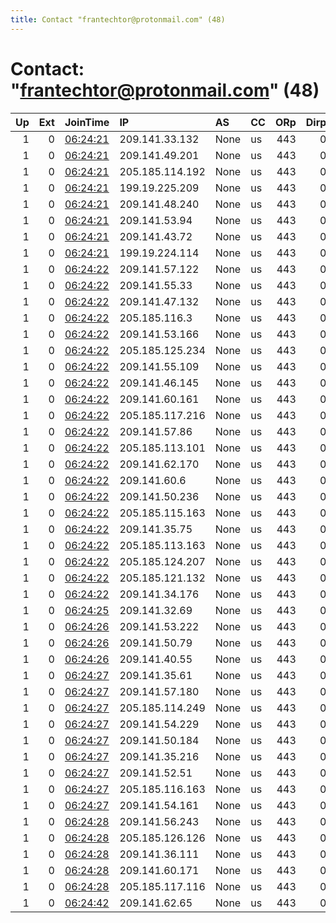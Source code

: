 ```yaml
---
title: Contact "frantechtor@protonmail.com" (48)
---
```


# Contact: "frantechtor@protonmail.com" (48)

|   Up |   Ext | JoinTime                                                                                            | IP              | AS   | CC   |   ORp |   Dirp | OS    | Version   | Nickname   |   eFamMembers |
|-----:|------:|:----------------------------------------------------------------------------------------------------|:----------------|:-----|:-----|------:|-------:|:------|:----------|:-----------|--------------:|
|    1 |     0 | [06:24:21](https://metrics.torproject.org/rs.html#details/038813B64CFEAEAE92E596BF5D683B3BB4BB361A) | 209.141.33.132  | None | us   |   443 |      0 | Linux | 0.4.6.5   | Unnamed    |            48 |
|    1 |     0 | [06:24:21](https://metrics.torproject.org/rs.html#details/0628BC2A2225AE071D0BD3F5F7E81EDDB346CEEE) | 209.141.49.201  | None | us   |   443 |      0 | Linux | 0.4.6.5   | Unnamed    |            48 |
|    1 |     0 | [06:24:21](https://metrics.torproject.org/rs.html#details/155D5515B9630DDD4A967F3AD8D21C564BE6DB5A) | 205.185.114.192 | None | us   |   443 |      0 | Linux | 0.4.6.5   | Unnamed    |            48 |
|    1 |     0 | [06:24:21](https://metrics.torproject.org/rs.html#details/2F241193713059C5EC25D6A6920DE3AE2B97E3F7) | 199.19.225.209  | None | us   |   443 |      0 | Linux | 0.4.6.5   | Unnamed    |            48 |
|    1 |     0 | [06:24:21](https://metrics.torproject.org/rs.html#details/4A8D53EE7C8C782EB3F8D9FC7416CF0D4B032F93) | 209.141.48.240  | None | us   |   443 |      0 | Linux | 0.4.6.5   | Unnamed    |            48 |
|    1 |     0 | [06:24:21](https://metrics.torproject.org/rs.html#details/88A7E7E2203BE264F33BF8FBE451DC7221585B19) | 209.141.53.94   | None | us   |   443 |      0 | Linux | 0.4.6.5   | Unnamed    |            48 |
|    1 |     0 | [06:24:21](https://metrics.torproject.org/rs.html#details/CF40E00908FC147BFB0E81AB9C12DAB652123A64) | 209.141.43.72   | None | us   |   443 |      0 | Linux | 0.4.6.5   | Unnamed    |            48 |
|    1 |     0 | [06:24:21](https://metrics.torproject.org/rs.html#details/FA601A1BA4419E77DC0FBCD2F81877A722A92491) | 199.19.224.114  | None | us   |   443 |      0 | Linux | 0.4.6.5   | Unnamed    |            48 |
|    1 |     0 | [06:24:22](https://metrics.torproject.org/rs.html#details/051FB296CDF787B5B97A9F2C5CD6FA3E10C27045) | 209.141.57.122  | None | us   |   443 |      0 | Linux | 0.4.6.5   | Unnamed    |            48 |
|    1 |     0 | [06:24:22](https://metrics.torproject.org/rs.html#details/14A8C3E771B53C34C5B0165AE9679A3519C2F785) | 209.141.55.33   | None | us   |   443 |      0 | Linux | 0.4.6.5   | Unnamed    |            48 |
|    1 |     0 | [06:24:22](https://metrics.torproject.org/rs.html#details/24D0B607E802C75370622D279938A5EEA2C8DAB9) | 209.141.47.132  | None | us   |   443 |      0 | Linux | 0.4.6.5   | Unnamed    |            48 |
|    1 |     0 | [06:24:22](https://metrics.torproject.org/rs.html#details/253CF5603AF754F0AAB1454F55F7F0BEA42979A9) | 205.185.116.3   | None | us   |   443 |      0 | Linux | 0.4.6.5   | Unnamed    |            48 |
|    1 |     0 | [06:24:22](https://metrics.torproject.org/rs.html#details/3980454CE8FF98C84FDB3DC8FA74C9A21678C59E) | 209.141.53.166  | None | us   |   443 |      0 | Linux | 0.4.6.5   | Unnamed    |            48 |
|    1 |     0 | [06:24:22](https://metrics.torproject.org/rs.html#details/62091F87740DC1B722E9FEFD5565D038133A0EC1) | 205.185.125.234 | None | us   |   443 |      0 | Linux | 0.4.6.5   | Unnamed    |            48 |
|    1 |     0 | [06:24:22](https://metrics.torproject.org/rs.html#details/664DA706F1B757C12FFD64CF4ECC8FE05C559334) | 209.141.55.109  | None | us   |   443 |      0 | Linux | 0.4.6.5   | Unnamed    |            48 |
|    1 |     0 | [06:24:22](https://metrics.torproject.org/rs.html#details/6D4BFF71196C89E61014D6ACC592BC5C833B0563) | 209.141.46.145  | None | us   |   443 |      0 | Linux | 0.4.6.5   | Unnamed    |            48 |
|    1 |     0 | [06:24:22](https://metrics.torproject.org/rs.html#details/6E8000102669B4D7991A49E1A8919FACDB01687A) | 209.141.60.161  | None | us   |   443 |      0 | Linux | 0.4.6.5   | Unnamed    |            48 |
|    1 |     0 | [06:24:22](https://metrics.torproject.org/rs.html#details/7039C874C67F2A907F00B5BCF34B5EEDC7E9BBE4) | 205.185.117.216 | None | us   |   443 |      0 | Linux | 0.4.6.5   | Unnamed    |            48 |
|    1 |     0 | [06:24:22](https://metrics.torproject.org/rs.html#details/7B8FBA1DD069A5FC12D35550C8C259BE8ECD1D75) | 209.141.57.86   | None | us   |   443 |      0 | Linux | 0.4.6.5   | Unnamed    |            48 |
|    1 |     0 | [06:24:22](https://metrics.torproject.org/rs.html#details/7DEDEBF7D74D2940FB4D0C8F2644A0DB9E99F11B) | 205.185.113.101 | None | us   |   443 |      0 | Linux | 0.4.6.5   | Unnamed    |            48 |
|    1 |     0 | [06:24:22](https://metrics.torproject.org/rs.html#details/9488B84471D4EC206C41BD321DD10E9B7A308AF5) | 209.141.62.170  | None | us   |   443 |      0 | Linux | 0.4.6.5   | Unnamed    |            48 |
|    1 |     0 | [06:24:22](https://metrics.torproject.org/rs.html#details/957410EF6B4F14EB58FD7C73D9D347CA884F58AE) | 209.141.60.6    | None | us   |   443 |      0 | Linux | 0.4.6.5   | Unnamed    |            48 |
|    1 |     0 | [06:24:22](https://metrics.torproject.org/rs.html#details/ABAA2C2BC080F0C8D44664BD7D20532BE3D38D79) | 209.141.50.236  | None | us   |   443 |      0 | Linux | 0.4.6.5   | Unnamed    |            48 |
|    1 |     0 | [06:24:22](https://metrics.torproject.org/rs.html#details/ABCE9719136F55FB44608274DA2CA9F64237AD27) | 205.185.115.163 | None | us   |   443 |      0 | Linux | 0.4.6.5   | Unnamed    |            48 |
|    1 |     0 | [06:24:22](https://metrics.torproject.org/rs.html#details/B1F49EF07224D397E3F8C4E1F9054AE91B5DDCFF) | 209.141.35.75   | None | us   |   443 |      0 | Linux | 0.4.6.5   | Unnamed    |            48 |
|    1 |     0 | [06:24:22](https://metrics.torproject.org/rs.html#details/D84BC2AC488314D1B9B605CB7B21A637E97711DD) | 205.185.113.163 | None | us   |   443 |      0 | Linux | 0.4.6.5   | Unnamed    |            48 |
|    1 |     0 | [06:24:22](https://metrics.torproject.org/rs.html#details/DC7421C9EB38049D3F87C126638C7B81B8DCFA48) | 205.185.124.207 | None | us   |   443 |      0 | Linux | 0.4.6.5   | Unnamed    |            48 |
|    1 |     0 | [06:24:22](https://metrics.torproject.org/rs.html#details/E2A6F51AC407C173D0CC618F8B8B08E43696D3D2) | 205.185.121.132 | None | us   |   443 |      0 | Linux | 0.4.6.5   | Unnamed    |            48 |
|    1 |     0 | [06:24:22](https://metrics.torproject.org/rs.html#details/ECE0D786848CF554593B459F0885C072738A9AAE) | 209.141.34.176  | None | us   |   443 |      0 | Linux | 0.4.6.5   | Unnamed    |            48 |
|    1 |     0 | [06:24:25](https://metrics.torproject.org/rs.html#details/D57EE96B9DB52B05AD415B4E01ED8D70221D6C6E) | 209.141.32.69   | None | us   |   443 |      0 | Linux | 0.4.6.5   | Unnamed    |            48 |
|    1 |     0 | [06:24:26](https://metrics.torproject.org/rs.html#details/42C9EED54BA771629196637CE1AFCFB3A9759B7C) | 209.141.53.222  | None | us   |   443 |      0 | Linux | 0.4.6.5   | Unnamed    |            48 |
|    1 |     0 | [06:24:26](https://metrics.torproject.org/rs.html#details/47B1FB6B6799FAE34E61BF2655F368F9BF5B174B) | 209.141.50.79   | None | us   |   443 |      0 | Linux | 0.4.6.5   | Unnamed    |            48 |
|    1 |     0 | [06:24:26](https://metrics.torproject.org/rs.html#details/8B089A1CD7584EB955A3FF8A20028606777140B9) | 209.141.40.55   | None | us   |   443 |      0 | Linux | 0.4.6.5   | Unnamed    |            48 |
|    1 |     0 | [06:24:27](https://metrics.torproject.org/rs.html#details/184072905551C5F21032FBB445C1A64F7DEC7D56) | 209.141.35.61   | None | us   |   443 |      0 | Linux | 0.4.6.5   | Unnamed    |            48 |
|    1 |     0 | [06:24:27](https://metrics.torproject.org/rs.html#details/41F0FA4DFBFB09A1E8752D7AF7FA7232A694F3D5) | 209.141.57.180  | None | us   |   443 |      0 | Linux | 0.4.6.5   | Unnamed    |            48 |
|    1 |     0 | [06:24:27](https://metrics.torproject.org/rs.html#details/4A0DE89EA6C75C764D68A3E958608395068EA9E6) | 205.185.114.249 | None | us   |   443 |      0 | Linux | 0.4.6.5   | Unnamed    |            48 |
|    1 |     0 | [06:24:27](https://metrics.torproject.org/rs.html#details/4DB8D3E7BF03CAC02858352761859C5044001BB3) | 209.141.54.229  | None | us   |   443 |      0 | Linux | 0.4.6.5   | Unnamed    |            48 |
|    1 |     0 | [06:24:27](https://metrics.torproject.org/rs.html#details/53B2517569BCE0C4646EC22E36829D0CE17902DE) | 209.141.50.184  | None | us   |   443 |      0 | Linux | 0.4.6.5   | Unnamed    |            48 |
|    1 |     0 | [06:24:27](https://metrics.torproject.org/rs.html#details/A4357FA160D4F83B894B5179645D27848793B517) | 209.141.35.216  | None | us   |   443 |      0 | Linux | 0.4.6.5   | Unnamed    |            48 |
|    1 |     0 | [06:24:27](https://metrics.torproject.org/rs.html#details/A8CD052739F00FE5395AE04105CDCF63882A33DA) | 209.141.52.51   | None | us   |   443 |      0 | Linux | 0.4.6.5   | Unnamed    |            48 |
|    1 |     0 | [06:24:27](https://metrics.torproject.org/rs.html#details/B6B14CDFCA4C4468D0752B59F67A17DA35D80728) | 205.185.116.163 | None | us   |   443 |      0 | Linux | 0.4.6.5   | Unnamed    |            48 |
|    1 |     0 | [06:24:27](https://metrics.torproject.org/rs.html#details/E6CE37FE8B65A6497F3BC61342B66BB9BB0CB0CB) | 209.141.54.161  | None | us   |   443 |      0 | Linux | 0.4.6.5   | Unnamed    |            48 |
|    1 |     0 | [06:24:28](https://metrics.torproject.org/rs.html#details/04C9098394EBD2DCF265AAB4DADA2D0D9E81E938) | 209.141.56.243  | None | us   |   443 |      0 | Linux | 0.4.6.5   | Unnamed    |            48 |
|    1 |     0 | [06:24:28](https://metrics.torproject.org/rs.html#details/5B3724E72EA9A585A3B5A452122400BBB3820CF7) | 205.185.126.126 | None | us   |   443 |      0 | Linux | 0.4.6.5   | Unnamed    |            48 |
|    1 |     0 | [06:24:28](https://metrics.torproject.org/rs.html#details/875F2856B85CC9A2203B180D27BD1F2D6EAFB77D) | 209.141.36.111  | None | us   |   443 |      0 | Linux | 0.4.6.5   | Unnamed    |            48 |
|    1 |     0 | [06:24:28](https://metrics.torproject.org/rs.html#details/9A9ADB4BFAEFF4674B7A01184158DF606497A465) | 209.141.60.171  | None | us   |   443 |      0 | Linux | 0.4.6.5   | Unnamed    |            48 |
|    1 |     0 | [06:24:28](https://metrics.torproject.org/rs.html#details/BA637D92CA06B3B820409F7D69CE33AE5E54E98B) | 205.185.117.116 | None | us   |   443 |      0 | Linux | 0.4.6.5   | Unnamed    |            48 |
|    1 |     0 | [06:24:42](https://metrics.torproject.org/rs.html#details/146EA5909AE04C1AF3D3D7B62FBBB401D3FB3BA7) | 209.141.62.65   | None | us   |   443 |      0 | Linux | 0.4.6.5   | Unnamed    |            48 |
